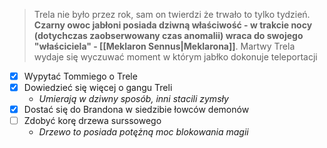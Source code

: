 > Trela nie było przez rok, sam on twierdzi że trwało to tylko tydzień.
> **Czarny owoc jabłoni posiada dziwną właściwość - w trakcie nocy (dotychczas zaobserwowany czas anomalii) wraca do swojego "właściciela" - [[Meklaron Sennus|Meklarona]]**. Martwy Trela wydaje się wyczuwać moment w którym jabłko dokonuje teleportacji  

- [x] Wypytać Tommiego o Trele
- [x] Dowiedzieć się więcej o gangu Treli
	- *Umierają w dziwny sposób, inni stacili zymsły*
- [x] Dostać się do Brandona w siedzibie łowców demonów
- [ ] Zdobyć korę drzewa surssowego
	- *Drzewo to posiada potężną moc blokowania magii*